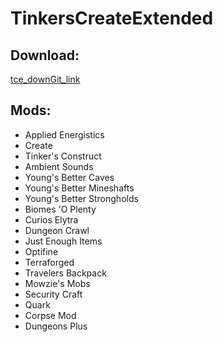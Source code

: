 # TinkersCreateExtended
## Download:
[tce_downGit_link](https://minhaskamal.github.io/DownGit/#/home?url=https://github.com/Minecraft-Modpack-AHIT/Create_TinkersConstruct/tree/main/mods)

## Mods:
* Applied Energistics
* Create
* Tinker's Construct
* Ambient Sounds
* Young's Better Caves
* Young's Better Mineshafts
* Young's Better Strongholds
* Biomes 'O Plenty
* Curios Elytra
* Dungeon Crawl
* Just Enough Items
* Optifine
* Terraforged
* Travelers Backpack
* Mowzie's Mobs
* Security Craft
* Quark
* Corpse Mod
* Dungeons Plus

